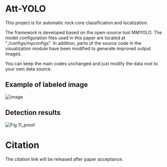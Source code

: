 # Att-YOLO
This project is for automatic rock core classification and localization.

The framework is developed based on the open-source tool MMYOLO. The model configuration files used in this paper are located at "./configs/myconfigs". In addition, parts of the source code in the visualization module have been modified to generate improved output images.

You can keep the main codes unchanged and just modify the data root to your own data source.

## Example of labeled image
![image](https://github.com/user-attachments/assets/fbd68c09-7698-4b12-9be6-3c33d5168162)

## Detection results
![Fig 11_proof](https://github.com/user-attachments/assets/6f4da7ab-6df3-43ac-a55d-77058902b5de)

# Citation
The citation link will be released after paper acceptance.
